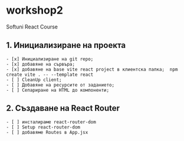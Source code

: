# workshop2
Softuni React Course

## 1. Инициализиране на проекта
    - [x] Инициализиране на git repo;
    - [x] добавяне на сървъра;
    - [x] добавяне на base vite react project в клиентска папка;  npm create vite . -- --template react
    - [ ] CleanUp client;
    - [ ] Добавяне на ресурсите от заданието;
    - [ ] Сепариране на HTML до компоненти;
## 2. Създаване на React Router
    - [ ] инсталираме react-router-dom
    - [ ] Setup react-router-dom
    - [ ] добавяме Routes в App.jsx